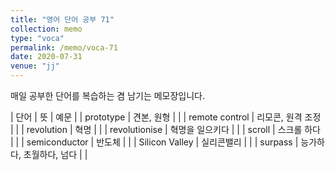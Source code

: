 ```yaml
---
title: "영어 단어 공부 71"
collection: memo
type: "voca"
permalink: /memo/voca-71
date: 2020-07-31
venue: "jj"
---
```


매일 공부한 단어를 복습하는 겸 남기는 메모장입니다.

| 단어 | 뜻 | 예문 |
| prototype | 견본, 원형 |  |
| remote control | 리모콘, 원격 조정 |  |
| revolution | 혁명 |  |
| revolutionise | 혁명을 일으키다 |  |
| scroll | 스크롤 하다 |  |
| semiconductor | 반도체 |  |
| Silicon Valley | 실리콘밸리 |  |
| surpass | 능가하다, 초월하다, 넘다 |  |


























